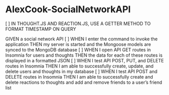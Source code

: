 # AlexCook-SocialNetworkAPI

[ ] IN THOUGHT.JS AND REACTION.JS, USE A GETTER METHOD TO FORMAT TIMESTAMP ON QUERY

GIVEN a social network API
[ ] WHEN I enter the command to invoke the application
THEN my server is started and the Mongoose models are synced to the MongoDB database
[ ] WHEN I open API GET routes in Insomnia for users and thoughts
THEN the data for each of these routes is displayed in a formatted JSON
[ ] WHEN I test API POST, PUT, and DELETE routes in Insomnia
THEN I am able to successfully create, update, and delete users and thoughts in my database
[ ] WHEN I test API POST and DELETE routes in Insomnia
THEN I am able to successfully create and delete reactions to thoughts and add and remove friends to a user’s friend list